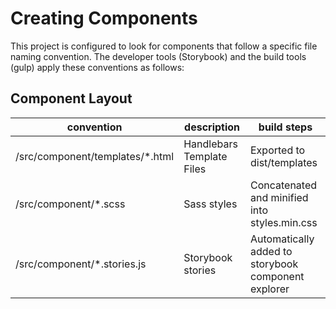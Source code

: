 # Creating Components

This project is configured to look for components that follow a specific file naming convention. The developer tools (Storybook) and the build tools (gulp) apply these conventions as follows:

## Component Layout

| convention                      | description               | build steps                                         |
|---------------------------------|---------------------------|-----------------------------------------------------|
| /src/component/templates/*.html | Handlebars Template Files | Exported to dist/templates                          |
| /src/component/*.scss           | Sass styles               | Concatenated and minified into styles.min.css       |
| /src/component/*.stories.js     | Storybook stories         | Automatically added to storybook component explorer |
